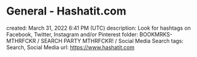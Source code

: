 # General - Hashatit.com

created: March 31, 2022 6:41 PM (UTC)
description: Look for hashtags on Facebook, Twitter, Instagram and/or Pinterest
folder: BOOKMRKS-MTHRFCKR / SEARCH PARTY MTHRFCKR! / Social Media Search
tags: Search, Social Media
url: https://www.hashatit.com